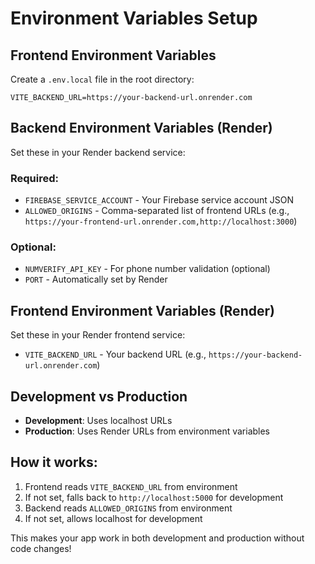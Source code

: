 # Environment Variables Setup

## Frontend Environment Variables

Create a `.env.local` file in the root directory:

```env
VITE_BACKEND_URL=https://your-backend-url.onrender.com
```

## Backend Environment Variables (Render)

Set these in your Render backend service:

### Required:
- `FIREBASE_SERVICE_ACCOUNT` - Your Firebase service account JSON
- `ALLOWED_ORIGINS` - Comma-separated list of frontend URLs (e.g., `https://your-frontend-url.onrender.com,http://localhost:3000`)

### Optional:
- `NUMVERIFY_API_KEY` - For phone number validation (optional)
- `PORT` - Automatically set by Render

## Frontend Environment Variables (Render)

Set these in your Render frontend service:

- `VITE_BACKEND_URL` - Your backend URL (e.g., `https://your-backend-url.onrender.com`)

## Development vs Production

- **Development**: Uses localhost URLs
- **Production**: Uses Render URLs from environment variables

## How it works:

1. Frontend reads `VITE_BACKEND_URL` from environment
2. If not set, falls back to `http://localhost:5000` for development
3. Backend reads `ALLOWED_ORIGINS` from environment
4. If not set, allows localhost for development

This makes your app work in both development and production without code changes! 